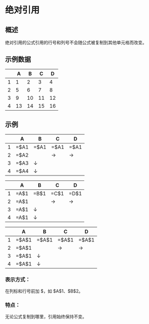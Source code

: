 # 绝对引用
## 概述
绝对引用的公式引用的行号和列号不会随公式被复制到其他单元格而改变。
## 示例数据

|     | A   | B   | C   | D   |
| --- | --- | --- | --- | --- |
| 1   | 1   | 2   | 3   | 4   |
| 2   | 5   | 6   | 7   | 8   |
| 3   | 9   | 10  | 11  | 12  |
| 4   | 13  | 14  | 15  | 16  |

## 示例

|     | A    | B    | C    | D    |
| --- | ---- | ---- | ---- | ---- |
| 1   | =$A1 | =$A1 | =$A1 | =$A1 |
| 2   | =$A2 |      | →    | →    |
| 3   | =$A3 | ↓    |
| 4   | =$A4 | ↓    |

|     | A    | B    | C    | D    |
| --- | ---- | ---- | ---- | ---- |
| 1   | =A$1 | =B$1 | =C$1 | =D$1 |
| 2   | =A$1 |      | →    | →    |
| 3   | =A$1 | ↓    |
| 4   | =A$1 | ↓    |

|     | A      | B      | C      | D      |
| --- | ------ | ------ | ------ | ------ |
| 1   | =$A\$1 | =$A\$1 | =$A\$1 | =$A\$1 |
| 2   | =$A\$1 |        | →      | →      |
| 3   | =$A\$1 | ↓      |
| 4   | =$A\$1 | ↓      |

### 表示方式：

在列标和行号前加 \$，如 \$A\$1、\$B\$2。

### 特点：

无论公式复制到哪里，引用始终保持不变。
